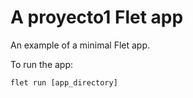 # A proyecto1 Flet app

An example of a minimal Flet app.

To run the app:

```
flet run [app_directory]
```